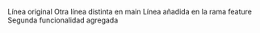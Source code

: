 Línea original
Otra línea distinta en main
Línea añadida en la rama feature
Segunda funcionalidad agregada
